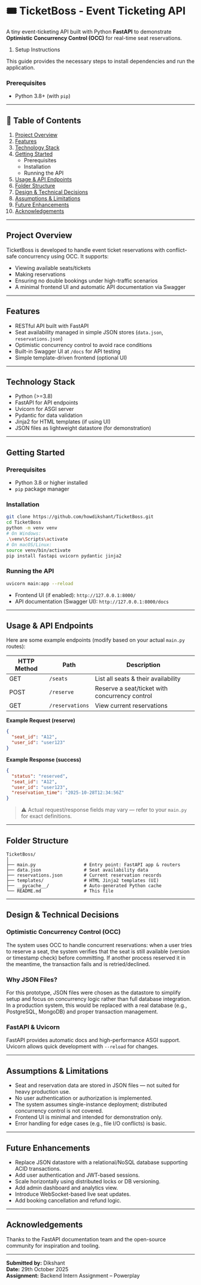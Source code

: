 # 🎟️ TicketBoss - Event Ticketing API

A tiny event-ticketing API built with Python **FastAPI** to demonstrate **Optimistic Concurrency Control (OCC)** for real-time seat reservations.

1. Setup Instructions

This guide provides the necessary steps to install dependencies and run the application.

### Prerequisites

* Python 3.8+ (with `pip`)

---

## 🚀 Table of Contents  
1. [Project Overview](#project-overview)  
2. [Features](#features)  
3. [Technology Stack](#technology-stack)  
4. [Getting Started](#getting-started)  
   - Prerequisites  
   - Installation  
   - Running the API  
5. [Usage & API Endpoints](#usage-api-endpoints)  
6. [Folder Structure](#folder-structure)  
7. [Design & Technical Decisions](#design-technical-decisions)  
8. [Assumptions & Limitations](#assumptions-limitations)  
9. [Future Enhancements](#future-enhancements)  
10. [Acknowledgements](#acknowledgements)  

---

## Project Overview  
TicketBoss is developed to handle event ticket reservations with conflict-safe concurrency using OCC. It supports:  
- Viewing available seats/tickets  
- Making reservations  
- Ensuring no double bookings under high-traffic scenarios  
- A minimal frontend UI and automatic API documentation via Swagger  

---

## Features  
- RESTful API built with FastAPI  
- Seat availability managed in simple JSON stores (`data.json`, `reservations.json`)  
- Optimistic concurrency control to avoid race conditions  
- Built-in Swagger UI at `/docs` for API testing  
- Simple template-driven frontend (optional UI)  

---

## Technology Stack  
- Python (>=3.8)  
- FastAPI for API endpoints  
- Uvicorn for ASGI server  
- Pydantic for data validation  
- Jinja2 for HTML templates (if using UI)  
- JSON files as lightweight datastore (for demonstration)  

---

## Getting Started  

### Prerequisites  
- Python 3.8 or higher installed  
- `pip` package manager  

### Installation  
```bash
git clone https://github.com/howdikshant/TicketBoss.git  
cd TicketBoss  
python -m venv venv  
# On Windows:
.\venv\Scripts\activate  
# On macOS/Linux:
source venv/bin/activate  
pip install fastapi uvicorn pydantic jinja2  
```

### Running the API  
```bash
uvicorn main:app --reload  
```

- Frontend UI (if enabled): `http://127.0.0.1:8000/`  
- API documentation (Swagger UI): `http://127.0.0.1:8000/docs`  

---

## Usage & API Endpoints  
Here are some example endpoints (modify based on your actual `main.py` routes):  

| HTTP Method | Path | Description |
|-------------|------|--------------|
| GET | `/seats` | List all seats & their availability |
| POST | `/reserve` | Reserve a seat/ticket with concurrency control |
| GET | `/reservations` | View current reservations |

**Example Request (reserve)**  
```json
{
  "seat_id": "A12",
  "user_id": "user123"
}
```

**Example Response (success)**  
```json
{
  "status": "reserved",
  "seat_id": "A12",
  "user_id": "user123",
  "reservation_time": "2025-10-28T12:34:56Z"
}
```

> ⚠️ Actual request/response fields may vary — refer to your `main.py` for exact definitions.

---

## Folder Structure  
```
TicketBoss/
│
├── main.py                  # Entry point: FastAPI app & routers  
├── data.json                # Seat availability data  
├── reservations.json        # Current reservation records  
├── templates/               # HTML Jinja2 templates (UI)  
├── __pycache__/             # Auto-generated Python cache  
└── README.md                # This file  
```

---

## Design & Technical Decisions  
### Optimistic Concurrency Control (OCC)  
The system uses OCC to handle concurrent reservations: when a user tries to reserve a seat, the system verifies that the seat is still available (version or timestamp check) before committing. If another process reserved it in the meantime, the transaction fails and is retried/declined.

### Why JSON Files?  
For this prototype, JSON files were chosen as the datastore to simplify setup and focus on concurrency logic rather than full database integration.  
In a production system, this would be replaced with a real database (e.g., PostgreSQL, MongoDB) and proper transaction management.

### FastAPI & Uvicorn  
FastAPI provides automatic docs and high-performance ASGI support. Uvicorn allows quick development with `--reload` for changes.

---

## Assumptions & Limitations  
- Seat and reservation data are stored in JSON files — not suited for heavy production use.  
- No user authentication or authorization is implemented.  
- The system assumes single-instance deployment; distributed concurrency control is not covered.  
- Frontend UI is minimal and intended for demonstration only.  
- Error handling for edge cases (e.g., file I/O conflicts) is basic.

---

## Future Enhancements  
- Replace JSON datastore with a relational/NoSQL database supporting ACID transactions.  
- Add user authentication and JWT-based sessions.  
- Scale horizontally using distributed locks or DB versioning.  
- Add admin dashboard and analytics view.  
- Introduce WebSocket-based live seat updates.  
- Add booking cancellation and refund logic.  

---

## Acknowledgements  
Thanks to the FastAPI documentation team and the open-source community for inspiration and tooling.  

---

**Submitted by:** Dikshant  
**Date:** 29th October 2025  
**Assignment:** Backend Intern Assignment – Powerplay  



